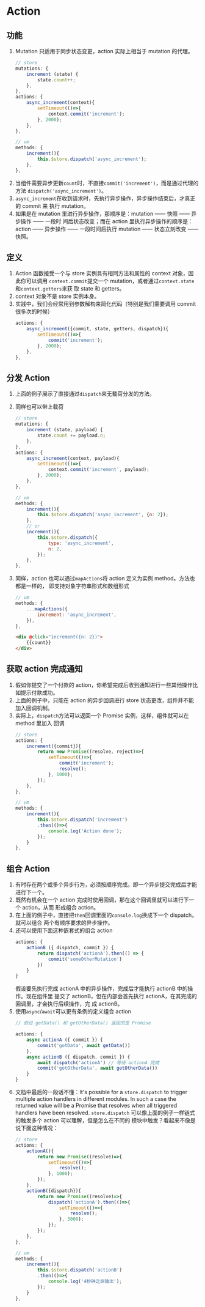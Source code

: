 # Action


## 功能
1. Mutation 只适用于同步状态变更，action 实际上相当于 mutation 的代理。
    ```js
    // store
    mutations: {
        increment (state) {
            state.count++;
        },
    },
    actions: {
        async_increment(context){
            setTimeout(()=>{
                context.commit('increment');
            }, 2000);
        },
    },
    ```
    ```js
    // vm
    methods: {
        increment(){
            this.$store.dispatch('async_increment');
        },
    },
    ```
2. 当组件需要异步更新`count`时，不直接`commit('increment')`，而是通过代理的方法
`dispatch('async_increment')`。
3. `async_increment`在收到请求时，先执行异步操作，异步操作结束后，才真正的 commit 来
执行 mutation。
4. 如果是在 mutation 里进行异步操作，那顺序是：mutation —— 快照 —— 异步操作 —— 一段时
间后状态改变；而在 action 里执行异步操作的顺序是：action —— 异步操作 —— 一段时间后执行
mutation —— 状态立刻改变 —— 快照。


## 定义
1. Action 函数接受一个与 store 实例具有相同方法和属性的 context 对象，因此你可以调用
`context.commit`提交一个 mutation，或者通过`context.state`和`context.getters`来获
取 state 和 getters。
2. context 对象不是 store 实例本身。
3. 实践中，我们会经常用到参数解构来简化代码（特别是我们需要调用 commit 很多次的时候）
    ```js
    actions: {
        async_increment({commit, state, getters, dispatch}){
            setTimeout(()=>{
                commit('increment');
            }, 2000);
        },
    },
    ```


## 分发 Action
1. 上面的例子展示了直接通过`dispatch`来无载荷分发的方法。
2. 同样也可以带上载荷
    ```js
    // store
    mutations: {
        increment (state, payload) {
            state.count += payload.n;
        },
    },
    actions: {
        async_increment(context, payload){
            setTimeout(()=>{
                context.commit('increment', payload);
            }, 2000);
        },
    },
    ```
    ```js
    // vm
    methods: {
        increment(){
            this.$store.dispatch('async_increment', {n: 2});
        },
        // or
        increment(){
            this.$store.dispatch({
                type: 'async_increment',
                n: 2,
            });
        },
    },
    ```
3. 同样，action 也可以通过`mapActions`将 action 定义为实例 method。方法也都是一样的，
即支持对象字符串形式和数组形式

    ```js
    // vm
    methods: {
        ...mapActions({
            increment: 'async_increment',
        }),
    },
    ```
    ```html
    <div @click="increment({n: 2})">
        {{count}}
    </div>
    ```


## 获取 action 完成通知
1. 假如你提交了一个付款的 action，你希望完成后收到通知进行一些其他操作比如提示付款成功。
2. 上面的例子中，只能在 action 的异步回调进行 store 状态更改，组件并不能加入回调机制。
3. 实际上，`dispatch`方法可以返回一个 Promise 实例，这样，组件就可以在 method 里加入
回调
    ```js
    // store
    actions: {
        increment({commit}){
            return new Promise((resolve, reject)=>{
                setTimeout(()=>{
                    commit('increment');
                    resolve();
                }, 1000);
            });
        },
    },
    ```
    ```js
    // vm
    methods: {
        increment(){
            this.$store.dispatch('increment')
            .then(()=>{
                console.log('Action done');
            });
        }
    },
    ```


## 组合 Action
1. 有时存在两个或多个异步行为，必须按顺序完成。即一个异步提交完成后才能进行下一个。
2. 既然有机会在一个 action 完成时使用回调，那在这个回调里就可以进行下一个 action，从而
形成组合 action。
3. 在上面的例子中，直接把`then`回调里面的`console.log`换成下一个 dispatch，就可以组合
两个有顺序要求的异步操作。
4. 还可以使用下面这种嵌套式的组合 action
    ```js
    actions: {
        actionB ({ dispatch, commit }) {
            return dispatch('actionA').then(() => {
                commit('someOtherMutation')
            })
        }
    }
    ```
    假设要先执行完成 actionA 中的异步操作，完成后才能执行 actionB 中的操作。现在组件里
    提交了 actionB，但在内部会首先执行 actionA，在其完成的回调里，才会执行后续操作，完
    成 actionB。
5. 使用`async`/`await`可以更有条例的定义组合 action
    ```js
    // 假设 getData() 和 getOtherData() 返回的是 Promise

    actions: {
        async actionA ({ commit }) {
            commit('gotData', await getData())
        },
        async actionB ({ dispatch, commit }) {
            await dispatch('actionA') // 等待 actionA 完成
            commit('gotOtherData', await getOtherData())
        }
    }
    ```
6. 文档中最后的一段话不懂：It's possible for a `store.dispatch` to trigger
multiple action handlers in different modules. In such a case the returned value
will be a Promise that resolves when all triggered handlers have been resolved.
`store.dispatch` 可以像上面的例子一样链式的触发多个 action 可以理解，但是怎么在不同的
模块中触发？看起来不像是说下面这种情况：
    ```js
    // store
    actions: {
        actionA(){
            return new Promise((resolve)=>{
                setTimeout(()=>{
                    resolve();
                }, 1000);
            });
        },
        actionB({dispatch}){
            return new Promise((resolve)=>{
                dispatch('actionA').then(()=>{
                    setTimeout(()=>{
                        resolve();
                    }, 3000);
                });
            });
        },
    },
    ```
    ```js
    // vm
    methods: {
        increment(){
            this.$store.dispatch('actionB')
            .then(()=>{
                console.log('4秒钟之后输出');
            });
        }
    },
    ```
